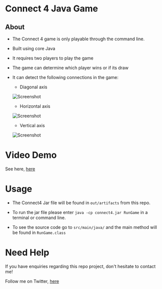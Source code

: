 # Connect 4 Java Game 

## About
* The Connect 4 game is only playable through the command line. 
* Built using core Java
* It requires two players to play the game 
* The game can determine which player wins or if its draw 
* It can detect the following connections in the game: 

   * Diagonal axis
   
   ![Screenshot](https://imgur.com/YmkiYU7.png)
   

   * Horizontal axis   
   
   ![Screenshot](https://imgur.com/98h9CSD.png)
   
   * Vertical axis   
   
   ![Screenshot](https://imgur.com/NYxA2Qb.png)

# Video Demo 

See here, [here](https://youtu.be/eLkyeNfuMSk)

# Usage

* The Connect4 Jar file will be found in `out/artifacts` from this repo. 

* To run the jar file please enter  `java -cp connect4.jar RunGame` in a terminal or command line.

* To see the source code go to `src/main/java/` and the main method will be found in
`RunGame.class`

# Need Help
If you have enquiries regarding this repo project, don't hesitate to contact me!

Follow me on Twitter, [here](https://twitter.com/abdulwahid211)

   
